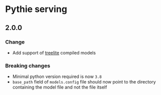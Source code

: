 # Pythie serving

## 2.0.0

### Change
* Add support of [treelite](https://treelite.readthedocs.io/en/latest/) compiled models
 
### Breaking changes
* Minimal python version required is now `3.8`
* `base_path` field of `models.config` file should now point to the directory containing the model file and not the file itself